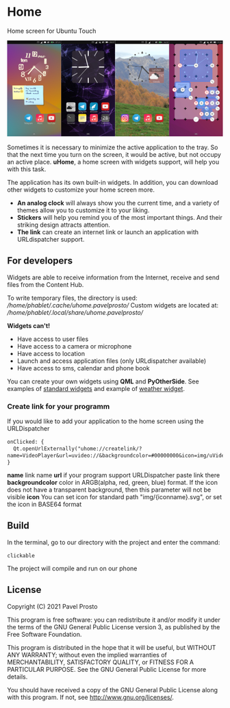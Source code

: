 # Home

Home screen for Ubuntu Touch

![screenshot.jpg](_resources/screenshot.jpg)

Sometimes it is necessary to minimize the active application to the tray. So that the next time you turn on the screen, it would be active, but not occupy an active place. **uHome**, a home screen with widgets support, will help you with this task.

The application has its own built-in widgets. In addition, you can download other widgets to customize your home screen more.
- **An analog clock** will always show you the current time, and a variety of themes allow you to customize it to your liking.
- **Stickers** will help you remind you of the most important things. And their striking design attracts attention.
- **The link** can create an internet link or launch an application with URLdispatcher support.

## For developers
Widgets are able to receive information from the Internet, receive and send files from the Content Hub.

To write temporary files, the directory is used:
*/home/phablet/.cache/uhome.pavelprosto/*
Custom widgets are located at:
*/home/phablet/.local/share/uhome.pavelprosto/*

**Widgets can't!**
- Have access to user files
- Have access to a camera or microphone
- Have access to location
- Launch and access application files (only URLdispatcher available)
- Have access to sms, calendar and phone book

You can create your own widgets using **QML** and **PyOtherSide**. See examples of [standard widgets](https://github.com/pavelprosto94/uHome/tree/main/src) and example of [weather widget](https://github.com/pavelprosto94/openweatermapwidget).

### Create link for your programm
If you would like to add your application to the home screen using the URLDispatcher

    onClicked: {
      Qt.openUrlExternally("uhome://createlink/?name=VideoPlayer&url=uvideo://&backgroundcolor=#00000000&icon=img/uVideo.svg")
    }

  **name** link name
  **url** if your program support URLDispatcher paste link there
  **backgroundcolor** color in ARGB(alpha, red, green, blue) format. If the icon does not have a transparent background, then this parameter will not be visible
  **icon** You can set icon for standard path "img/{iconname}.svg", or set the icon in BASE64 format



## Build
In the terminal, go to our directory with the project and enter the command:
    
    clickable
    
The project will compile and run on our phone
## License

Copyright (C) 2021  Pavel Prosto

This program is free software: you can redistribute it and/or modify it under the terms of the GNU General Public License version 3, as published
by the Free Software Foundation.

This program is distributed in the hope that it will be useful, but WITHOUT ANY WARRANTY; without even the implied warranties of MERCHANTABILITY, SATISFACTORY QUALITY, or FITNESS FOR A PARTICULAR PURPOSE.  See the GNU General Public License for more details.

You should have received a copy of the GNU General Public License along with this program.  If not, see <http://www.gnu.org/licenses/>.
